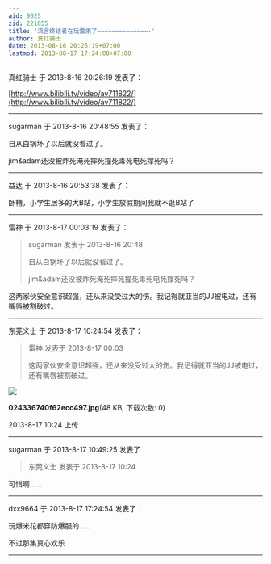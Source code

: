 ```yaml
---
aid: 9025
zid: 221855
title: '流言终结者在玩雷汞了~~~~~~~~~~~~~~·'
author: 真红骑士
date: 2013-08-16 20:26:19+07:00
lastmod: 2013-08-17 17:24:00+07:00
---
```


真红骑士 于 2013-8-16 20:26:19 发表了：

[http://www.bilibili.tv/video/av711822/](http://www.bilibili.tv/video/av711822/)

---------

sugarman 于 2013-8-16 20:48:55 发表了：

自从白锅坏了以后就没看过了。

jim&adam还没被炸死淹死摔死撞死毒死电死撑死吗？

---------

益达 于 2013-8-16 20:53:38 发表了：

卧槽，小学生居多的大B站，小学生放假期间我就不逛B站了

---------

雷神 于 2013-8-17 00:03:19 发表了：

> sugarman 发表于 2013-8-16 20:48
> 
> 自从白锅坏了以后就没看过了。
> 
> jim&adam还没被炸死淹死摔死撞死毒死电死撑死吗？



这两家伙安全意识超强，还从来没受过大的伤。我记得就亚当的JJ被电过，还有嘴唇被割破过。

---------

东莞义士 于 2013-8-17 10:24:54 发表了：

> 雷神 发表于 2013-8-17 00:03
> 
> 这两家伙安全意识超强，还从来没受过大的伤。我记得就亚当的JJ被电过，还有嘴唇被割破过。



![](https://mirrors.tuna.tsinghua.edu.cn/osdn/lgqm/72877/102450o33nwhur8u4awnui.jpg)



**024336740f62ecc497.jpg**(48 KB, 下载次数: 0)



2013-8-17 10:24 上传

---------

sugarman 于 2013-8-17 10:49:25 发表了：

> 东莞义士 发表于 2013-8-17 10:24



可惜啊……

---------

dxx9664 于 2013-8-17 17:24:54 发表了：

玩爆米花都穿防爆服的……

不过那集真心欢乐

---------

